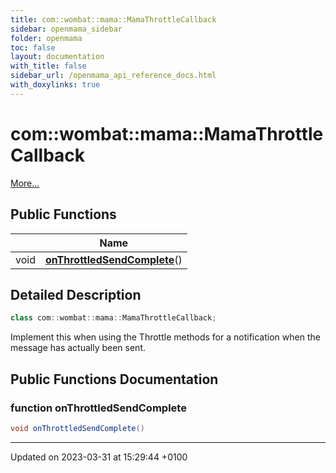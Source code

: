 ```yaml
---
title: com::wombat::mama::MamaThrottleCallback
sidebar: openmama_sidebar
folder: openmama
toc: false
layout: documentation
with_title: false
sidebar_url: /openmama_api_reference_docs.html
with_doxylinks: true
---
```


# com::wombat::mama::MamaThrottleCallback



 [More...](#detailed-description)

## Public Functions

|                | Name           |
| -------------- | -------------- |
| void | **[onThrottledSendComplete](interfacecom_1_1wombat_1_1mama_1_1MamaThrottleCallback.html#function-onthrottledsendcomplete)**() |

## Detailed Description

```java
class com::wombat::mama::MamaThrottleCallback;
```


Implement this when using the Throttle methods for a notification when the message has actually been sent. 

## Public Functions Documentation

### function onThrottledSendComplete

```java
void onThrottledSendComplete()
```


-------------------------------

Updated on 2023-03-31 at 15:29:44 +0100